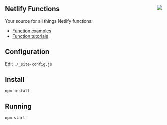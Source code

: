 <h2>Netlify Functions <a href='https://app.netlify.com/sites/functions/deploys'><img align="right" src='https://api.netlify.com/api/v1/badges/6c383b1d-367f-49ec-acab-ac370c99cd76/deploy-status'/></a>
</h2>

Your source for all things Netlify functions.

- [Function examples](https://functions.netlify.com/examples)
- [Function tutorials](https://functions.netlify.com/tutorials)

## Configuration

Edit `./_site-config.js`

## Install

```
npm install
```

## Running

```
npm start
```
